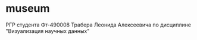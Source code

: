 # museum
РГР студента Фт-490008 Трабера Леонида Алексеевича по дисциплине "Визуализация научных данных"
